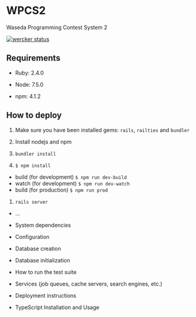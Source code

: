 # WPCS2

Waseda Programming Contest System 2

[![wercker status](https://app.wercker.com/status/252b5ef09b779ef907f68c6b9b43a192/m/master "wercker status")](https://app.wercker.com/project/byKey/252b5ef09b779ef907f68c6b9b43a192)

## Requirements

* Ruby: 2.4.0

* Node: 7.5.0

* npm: 4.1.2

## How to deploy
1. Make sure you have been installed gems: `rails`, `railties` and `bundler`

1. Install nodejs and npm

1. `bundler install`

1. `$ npm install`

 * build (for development)
  `$ npm run dev-build`
 * watch (for development)
  `$ npm run dev-watch`
 * build (for production)
  `$ npm run prod`
  
1. `rails server`

* ...

* System dependencies

* Configuration

* Database creation

* Database initialization

* How to run the test suite

* Services (job queues, cache servers, search engines, etc.)

* Deployment instructions

* TypeScript Installation and Usage
